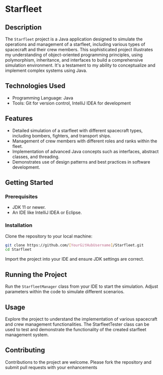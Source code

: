 # Starfleet

## Description

The `Starfleet` project is a Java application designed to simulate the operations and management of a starfleet, including various types of spacecraft and their crew members. This sophisticated project illustrates my understanding of object-oriented programming principles, using polymorphism, inheritance, and interfaces to build a comprehensive simulation environment. It's a testament to my ability to conceptualize and implement complex systems using Java.

## Technologies Used

- Programming Language: Java
- Tools: Git for version control, IntelliJ IDEA for development

## Features

- Detailed simulation of a starfleet with different spacecraft types, including bombers, fighters, and transport ships.
- Management of crew members with different roles and ranks within the fleet.
- Implementation of advanced Java concepts such as interfaces, abstract classes, and threading.
- Demonstrates use of design patterns and best practices in software development.

## Getting Started

### Prerequisites

- JDK 11 or newer.
- An IDE like IntelliJ IDEA or Eclipse.

### Installation

Clone the repository to your local machine:

```bash
git clone https://github.com/[YourGitHubUsername]/Starfleet.git
cd Starfleet
```
Import the project into your IDE and ensure JDK settings are correct.

## Running the Project
Run the `StarfleetManager` class from your IDE to start the simulation. Adjust parameters within the code to simulate different scenarios.

## Usage
Explore the project to understand the implementation of various spacecraft and crew management functionalities. The StarfleetTester class can be used to test and demonstrate the functionality of the created starfleet management system.

## Contributing
Contributions to the project are welcome. Please fork the repository and submit pull requests with your enhancements

